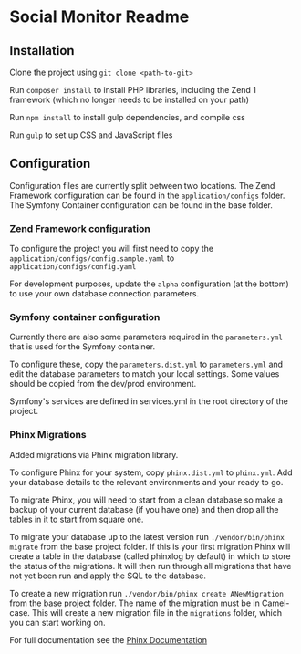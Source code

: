 # Social Monitor Readme

## Installation

Clone the project using `git clone <path-to-git>`

Run `composer install` to install PHP libraries, including the Zend 1 framework (which no longer needs to be installed on your path)

Run `npm install` to install gulp dependencies, and compile css

Run `gulp` to set up CSS and JavaScript files

## Configuration

Configuration files are currently split between two locations. The Zend Framework configuration can be found in the `application/configs` folder. The Symfony Container configuration can be found in the base folder.

### Zend Framework configuration

To configure the project you will first need to copy the `application/configs/config.sample.yaml` to `application/configs/config.yaml`

For development purposes, update the `alpha` configuration (at the bottom) to use your own database connection parameters.

### Symfony container configuration

Currently there are also some parameters required in the `parameters.yml` that is used for the Symfony container.

To configure these, copy the `parameters.dist.yml` to `parameters.yml` and edit the database parameters to match your local settings. Some values should be copied from the dev/prod environment.

Symfony's services are defined in services.yml in the root directory of the project.

### Phinx Migrations

Added migrations via Phinx migration library.

To configure Phinx for your system, copy `phinx.dist.yml` to `phinx.yml`. Add your database details to the relevant environments and your ready to go.

To migrate Phinx, you will need to start from a clean database so make a backup of your current database (if you have one) and then drop all the tables in it to start from square one.

To migrate your database up to the latest version run `./vendor/bin/phinx migrate` from the base project folder. If this is your first migration Phinx will create a table in the database (called phinxlog by default) in which to store the status of the migrations. It will then run through all migrations that have not yet been run and apply the SQL to the database.

To create a new migration run `./vendor/bin/phinx create ANewMigration` from the base project folder. The name of the migration must be in Camel-case. This will create a new migration file in the `migrations` folder, which you can start working on.

For full documentation see the [Phinx Documentation](http://docs.phinx.org/en/latest/)

